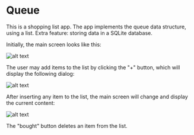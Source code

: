 # Queue

This is a shopping list app.
The app implements the queue data structure, using a list.
Extra feature: storing data in a SQLite database.

Initially, the main screen looks like this:

![alt text](https://i.imgur.com/182yHr1.jpg)

The user may add items to the list by clicking the "+" button, which will display the following dialog:

![alt text](https://i.imgur.com/YnXcQMi.jpg)

After inserting any item to the list, the main screen will change and display the current content: 

![alt text](https://i.imgur.com/X3KuKCI.jpg)

The "bought" button deletes an item from the list.
